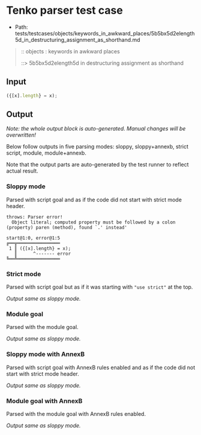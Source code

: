 # Tenko parser test case

- Path: tests/testcases/objects/keywords_in_awkward_places/5b5bx5d2elength5d_in_destructuring_assignment_as_shorthand.md

> :: objects : keywords in awkward places
>
> ::> 5b5bx5d2elength5d in destructuring assignment as shorthand

## Input

`````js
({[x].length} = x);
`````

## Output

_Note: the whole output block is auto-generated. Manual changes will be overwritten!_

Below follow outputs in five parsing modes: sloppy, sloppy+annexb, strict script, module, module+annexb.

Note that the output parts are auto-generated by the test runner to reflect actual result.

### Sloppy mode

Parsed with script goal and as if the code did not start with strict mode header.

`````
throws: Parser error!
  Object literal; computed property must be followed by a colon (property) paren (method), found `.' instead'

start@1:0, error@1:5
╔══╦════════════════
 1 ║ ({[x].length} = x);
   ║      ^------- error
╚══╩════════════════

`````

### Strict mode

Parsed with script goal but as if it was starting with `"use strict"` at the top.

_Output same as sloppy mode._

### Module goal

Parsed with the module goal.

_Output same as sloppy mode._

### Sloppy mode with AnnexB

Parsed with script goal with AnnexB rules enabled and as if the code did not start with strict mode header.

_Output same as sloppy mode._

### Module goal with AnnexB

Parsed with the module goal with AnnexB rules enabled.

_Output same as sloppy mode._
